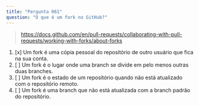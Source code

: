 ```yaml
---
title: "Pergunta 061"
question: "O que é um fork no GitHub?"
---
```



> https://docs.github.com/en/pull-requests/collaborating-with-pull-requests/working-with-forks/about-forks
1. [x] Um fork é uma cópia pessoal do repositório de outro usuário que fica na sua conta.
1. [ ] Um fork é o lugar onde uma branch se divide em pelo menos outras duas branches.
1. [ ] Um fork é o estado de um repositório quando não está atualizado com o repositório remoto.
1. [ ] Um fork é uma branch que não está atualizada com a branch padrão do repositório.
